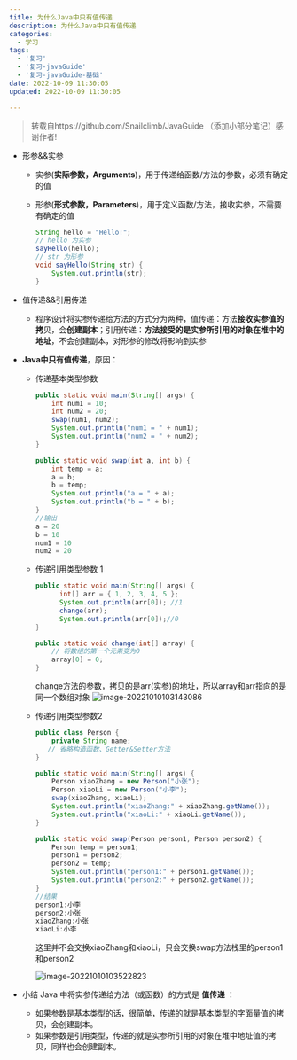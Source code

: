 ```yaml
---
title: 为什么Java中只有值传递
description: 为什么Java中只有值传递
categories:
  - 学习
tags:
  - '复习'
  - '复习-javaGuide'
  - '复习-javaGuide-基础'
date: 2022-10-09 11:30:05
updated: 2022-10-09 11:30:05

---
```


> 转载自https://github.com/Snailclimb/JavaGuide （添加小部分笔记）感谢作者!

- 形参&&实参

  - 实参(**实际参数，Arguments**)，用于传递给函数/方法的参数，必须有确定的值

  - 形参(**形式参数，Parameters**)，用于定义函数/方法，接收实参，不需要有确定的值

    ```java
    String hello = "Hello!";
    // hello 为实参
    sayHello(hello);
    // str 为形参
    void sayHello(String str) {
        System.out.println(str);
    }
    ```

- 值传递&&引用传递

  - 程序设计将实参传递给方法的方式分为两种，值传递：方法**接收实参值的拷**贝，会**创建副本**；引用传递：**方法接受的是实参所引用的对象在堆中的地址**，不会创建副本，对形参的修改将影响到实参

- **Java中只有值传递**，原因：

  - 传递基本类型参数

    ```java
    public static void main(String[] args) {
        int num1 = 10;
        int num2 = 20;
        swap(num1, num2);
        System.out.println("num1 = " + num1);
        System.out.println("num2 = " + num2);
    }
    
    public static void swap(int a, int b) {
        int temp = a;
        a = b;
        b = temp;
        System.out.println("a = " + a);
        System.out.println("b = " + b);
    }
    //输出
    a = 20
    b = 10
    num1 = 10
    num2 = 20
    ```

  - 传递引用类型参数 1
  
    ```java
    public static void main(String[] args) {
          int[] arr = { 1, 2, 3, 4, 5 };
          System.out.println(arr[0]); //1
          change(arr);
          System.out.println(arr[0]);//0
    }
    
    public static void change(int[] array) {
        // 将数组的第一个元素变为0
        array[0] = 0;
    }
    ```
  
    change方法的参数，拷贝的是arr(实参)的地址，所以array和arr指向的是同一个数组对象
    ![image-20221010103143086](images/mypost/image-20221010103143086.png)
  
  - 传递引用类型参数2  
  
    ```java
    public class Person {
        private String name;
       // 省略构造函数、Getter&Setter方法
    }
    
    public static void main(String[] args) {
        Person xiaoZhang = new Person("小张");
        Person xiaoLi = new Person("小李");
        swap(xiaoZhang, xiaoLi);
        System.out.println("xiaoZhang:" + xiaoZhang.getName());
        System.out.println("xiaoLi:" + xiaoLi.getName());
    }
    
    public static void swap(Person person1, Person person2) {
        Person temp = person1;
        person1 = person2;
        person2 = temp;
        System.out.println("person1:" + person1.getName());
        System.out.println("person2:" + person2.getName());
    }
    //结果
    person1:小李
    person2:小张
    xiaoZhang:小张
    xiaoLi:小李
    ```
  
    这里并不会交换xiaoZhang和xiaoLi，只会交换swap方法栈里的person1和person2   
  
    ![image-20221010103522823](images/mypost/image-20221010103522823.png)
  
- 小结  Java 中将实参传递给方法（或函数）的方式是 **值传递** ：

  - 如果参数是基本类型的话，很简单，传递的就是基本类型的字面量值的拷贝，会创建副本。
  - 如果参数是引用类型，传递的就是实参所引用的对象在堆中地址值的拷贝，同样也会创建副本。


